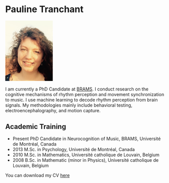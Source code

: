 # Pauline Tranchant 


<img src="Pauline_Tranchant_ProfilePicture.png" width= "150px" />

I am currently a PhD Candidate at [BRAMS](http://www.brams.org). 
I conduct research on the cognitive mechanisms of rhythm perception and movement synchronization to music. I use machine learning to decode rhythm perception from brain signals. My methodologies mainly include behavioral testing, electroencephalography, and motion capture.

## Academic Training
* Present PhD Candidate in Neurocognition of Music, BRAMS, Université de Montréal, Canada
* 2013 M.Sc. in Psychology, Université de Montréal, Canada
* 2010 M.Sc. in Mathematics, Université catholique de Louvain, Belgium
* 2008 B.Sc. in Mathematic (minor in Physics), Université catholique de Louvain, Belgium

You can download my CV [here](CV_PaulineTranchant_2017.pdf)
